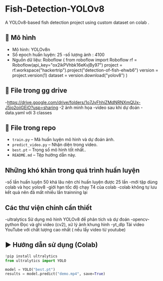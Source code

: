 # Fish-Detection-YOLOv8
A YOLOv8-based fish detection project using custom dataset on colab .

## 🧠 Mô hình
- Mô hình: YOLOv8n
- Số epoch huấn luyện: 25
-số lượng ảnh : 4100
- Nguồn dữ liệu: Roboflow (
from roboflow import Roboflow
rf = Roboflow(api_key="ox2ikPVhbk16eKvjBy97")
project = rf.workspace("hackertrip").project("detection-of-fish-ehwb6")
version = project.version(1)
dataset = version.download("yolov8")
)

## 📁 File trong gg drive
-https://drive.google.com/drive/folders/1o7JvFhhiZMdNRNXmQUx-J5jo2oiiGEjO?usp=sharing
-2 ảnh minh họa 
-video sau khi dự đoán 
-data.yaml với 3 classes 
##  📁 File trong repo 
- `train.py` – Mã huấn luyện mô hình và dự đoán ảnh.
- `predict_video.py` – Nhận diện trong video.
- `best.pt` – Trọng số mô hình tốt nhất..
- `README.md` – Tệp hướng dẫn này.
## Những khó khăn trong quá trình huấn luyện 
-số lần huấn luyện 50 khá lâu nên chỉ huấn luyện được 25 lần 
-mới tập dùng colab và học yolov8 
-giới hạn tốc độ chạy T4 của colab 
-colab không tự lưu kết quả nên đã mất nhiều lần trainning lại 
## Các thư viện chính cần thiết 
-ultralytics	Sử dụng mô hình YOLOv8 để phân tích và dự đoán
-opencv-python	Đọc và ghi video (cv2), xử lý ảnh khung hình
-yt_dlp	Tải video YouTube với chất lượng cao nhất ( nếu lấy video từ youtube) 
## ▶️ Hướng dẫn sử dụng (Colab)
```python
!pip install ultralytics
from ultralytics import YOLO

model = YOLO("best.pt")
results = model.predict("demo.mp4", save=True)
